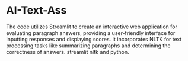 # AI-Text-Ass
The code utilizes Streamlit to create an interactive web application for evaluating paragraph answers, providing a user-friendly interface for inputting responses and displaying scores. It incorporates NLTK for text processing tasks like summarizing paragraphs and determining the correctness of answers.  streamlit nltk and python.
